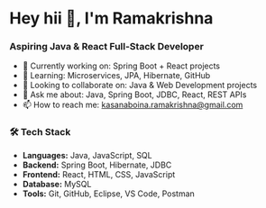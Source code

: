 # Hey hii 👋, I'm Ramakrishna
### Aspiring Java & React Full-Stack Developer

- 🔭 Currently working on: Spring Boot + React projects
- 🌱 Learning: Microservices, JPA, Hibernate, GitHub
- 👯 Looking to collaborate on: Java & Web Development projects
- 💬 Ask me about: Java, Spring Boot, JDBC, React, REST APIs
- 📫 How to reach me: kasanaboina.ramakrishna@gmail.com

### 🛠️ Tech Stack
- **Languages:** Java, JavaScript, SQL
- **Backend:** Spring Boot, Hibernate, JDBC
- **Frontend:** React, HTML, CSS, JavaScript
- **Database:** MySQL
- **Tools:** Git, GitHub, Eclipse, VS Code, Postman
